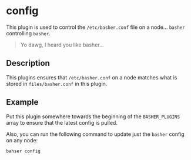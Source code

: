 config
======

This plugin is used to control the `/etc/basher.conf` file on a node... `basher`
controlling `basher`.

> Yo dawg, I heard you like basher...

Description
-----------

This plugins ensures that `/etc/basher.conf` on a node matches what is stored
in `files/basher.conf` in this plugin.

Example
-------

Put this plugin somewhere towards the beginning of the `BASHER_PLUGINS` array
to ensure that the latest config is pulled.

Also, you can run the following command to update just the `basher` config on
any node:

    bahser config
